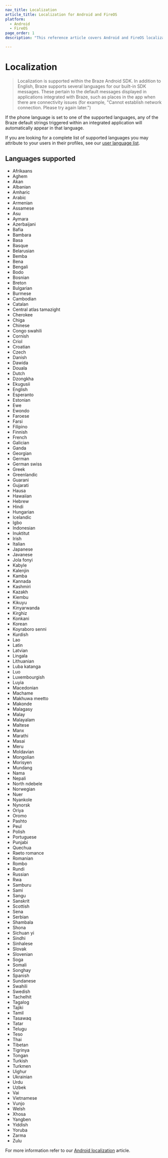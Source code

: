 ```yaml
---
nav_title: Localization
article_title: Localization for Android and FireOS
platform: 
  - Android
  - FireOS
page_order: 1
description: "This reference article covers Android and FireOS localization, listing all the current languages supported by Braze."

---
```


# Localization

> Localization is supported within the Braze Android SDK. In addition to English, Braze supports several languages for our built-in SDK messages. These pertain to the default messages displayed in applications integrated with Braze, such as places in the app when there are connectivity issues (for example, "Cannot establish network connection. Please try again later.") 

If the phone language is set to one of the supported languages, any of the Braze default strings triggered within an integrated application will automatically appear in that language.

If you are looking for a complete list of supported languages you may attribute to your users in their profiles, see our [user language list]({{site.baseurl}}/user_guide/data_and_analytics/user_data_collection/language_codes/).

## Languages supported

- Afrikaans
- Aghem
- Akan
- Albanian
- Amharic
- Arabic
- Armenian
- Assamese
- Asu
- Aymara
- Azerbaijani
- Bafia
- Bambara
- Basa
- Basque
- Belarusian
- Bemba
- Bena
- Bengali
- Bodo
- Bosnian
- Breton
- Bulgarian
- Burmese
- Cambodian
- Catalan
- Central atlas tamazight
- Cherokee
- Chiga
- Chinese
- Congo swahili
- Cornish
- Criol
- Croatian
- Czech
- Danish
- Dawida
- Douala
- Dutch
- Dzongkha
- Ekugusii
- English
- Esperanto
- Estonian
- Ewe
- Ewondo
- Faroese
- Farsi
- Filipino
- Finnish
- French
- Galician
- Ganda
- Georgian
- German
- German swiss
- Greek
- Greenlandic
- Guarani
- Gujarati
- Hausa
- Hawaiian
- Hebrew
- Hindi
- Hungarian
- Icelandic
- Igbo
- Indonesian
- Inuktitut
- Irish
- Italian
- Japanese
- Javanese
- Jola fonyi
- Kabyle
- Kalenjin
- Kamba
- Kannada
- Kashmiri
- Kazakh
- Kiembu
- Kikuyu
- Kinyarwanda
- Kirghiz
- Konkani
- Korean
- Koyraboro senni
- Kurdish
- Lao
- Latin
- Latvian
- Lingala
- Lithuanian
- Luba katanga
- Luo
- Luxembourgish
- Luyia
- Macedonian
- Machame
- Makhuwa meetto
- Makonde
- Malagasy
- Malay
- Malayalam
- Maltese
- Manx
- Marathi
- Masai
- Meru
- Moldavian
- Mongolian
- Morisyen
- Mundang
- Nama
- Nepali
- North ndebele
- Norwegian
- Nuer
- Nyankole
- Nynorsk
- Oriya
- Oromo
- Pashto
- Peul
- Polish
- Portuguese
- Punjabi
- Quechua
- Raeto romance
- Romanian
- Rombo
- Rundi
- Russian
- Rwa
- Samburu
- Sami
- Sangu
- Sanskrit
- Scottish
- Sena
- Serbian
- Shambala
- Shona
- Sichuan yi
- Sindhi
- Sinhalese
- Slovak
- Slovenian
- Soga
- Somali
- Songhay
- Spanish
- Sundanese
- Swahili
- Swedish
- Tachelhit
- Tagalog
- Tajiki
- Tamil
- Tasawaq
- Tatar
- Telugu
- Teso
- Thai
- Tibetan
- Tigrinya
- Tongan
- Turkish
- Turkmen
- Uighur
- Ukrainian
- Urdu
- Uzbek
- Vai
- Vietnamese
- Vunjo
- Welsh
- Xhosa
- Yangben
- Yiddish
- Yoruba
- Zarma
- Zulu

For more information refer to our [Android localization](http://developer.android.com/guide/topics/resources/localization.html) article.

